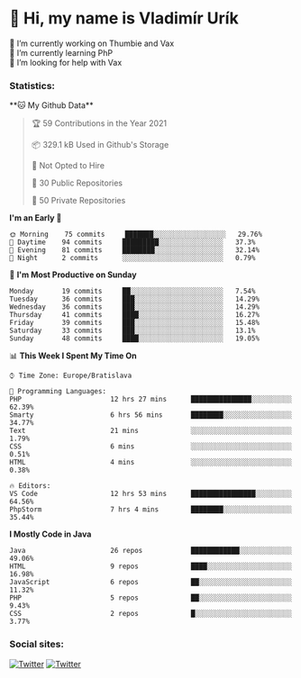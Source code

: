 <h1> 👋 Hi, my name is Vladimír Urík</h1>
<p>
 🔭 I’m currently working on Thumbie and Vax<br>
 🌱 I’m currently learning PhP<br>
 🤔 I’m looking for help with Vax<br>
</p>
<h3>Statistics:</h3>
<!--START_SECTION:waka-->
**🐱 My Github Data** 

> 🏆 59 Contributions in the Year 2021
 > 
> 📦 329.1 kB Used in Github's Storage 
 > 
> 🚫 Not Opted to Hire
 > 
> 📜 30 Public Repositories 
 > 
> 🔑 50 Private Repositories  
 > 
**I'm an Early 🐤** 

```text
🌞 Morning    75 commits     ███████░░░░░░░░░░░░░░░░░░   29.76% 
🌆 Daytime    94 commits     █████████░░░░░░░░░░░░░░░░   37.3% 
🌃 Evening    81 commits     ████████░░░░░░░░░░░░░░░░░   32.14% 
🌙 Night      2 commits      ░░░░░░░░░░░░░░░░░░░░░░░░░   0.79%

```
📅 **I'm Most Productive on Sunday** 

```text
Monday       19 commits     ██░░░░░░░░░░░░░░░░░░░░░░░   7.54% 
Tuesday      36 commits     ███░░░░░░░░░░░░░░░░░░░░░░   14.29% 
Wednesday    36 commits     ███░░░░░░░░░░░░░░░░░░░░░░   14.29% 
Thursday     41 commits     ████░░░░░░░░░░░░░░░░░░░░░   16.27% 
Friday       39 commits     ███░░░░░░░░░░░░░░░░░░░░░░   15.48% 
Saturday     33 commits     ███░░░░░░░░░░░░░░░░░░░░░░   13.1% 
Sunday       48 commits     ████░░░░░░░░░░░░░░░░░░░░░   19.05%

```


📊 **This Week I Spent My Time On** 

```text
⌚︎ Time Zone: Europe/Bratislava

💬 Programming Languages: 
PHP                      12 hrs 27 mins      ███████████████░░░░░░░░░░   62.39% 
Smarty                   6 hrs 56 mins       ████████░░░░░░░░░░░░░░░░░   34.77% 
Text                     21 mins             ░░░░░░░░░░░░░░░░░░░░░░░░░   1.79% 
CSS                      6 mins              ░░░░░░░░░░░░░░░░░░░░░░░░░   0.51% 
HTML                     4 mins              ░░░░░░░░░░░░░░░░░░░░░░░░░   0.38%

🔥 Editors: 
VS Code                  12 hrs 53 mins      ████████████████░░░░░░░░░   64.56% 
PhpStorm                 7 hrs 4 mins        ████████░░░░░░░░░░░░░░░░░   35.44%

```

**I Mostly Code in Java** 

```text
Java                     26 repos            ████████████░░░░░░░░░░░░░   49.06% 
HTML                     9 repos             ████░░░░░░░░░░░░░░░░░░░░░   16.98% 
JavaScript               6 repos             ██░░░░░░░░░░░░░░░░░░░░░░░   11.32% 
PHP                      5 repos             ██░░░░░░░░░░░░░░░░░░░░░░░   9.43% 
CSS                      2 repos             █░░░░░░░░░░░░░░░░░░░░░░░░   3.77%

```



<!--END_SECTION:waka-->

<h3>Social sites:</h3>
<p><a href="https://twitter.com/GGGEDR" target="_blank"><img alt="Twitter" src="https://img.shields.io/badge/twitter-%231DA1F2.svg?&style=for-the-badge&logo=twitter&logoColor=white" /></a> <a href="https://www.reddit.com/user/GGGEDR" target="_blank"><img alt="Twitter" src="https://img.shields.io/badge/reddit-%23FE6262.svg?&style=for-the-badge&logo=reddit&logoColor=white" /></a>
</p>
